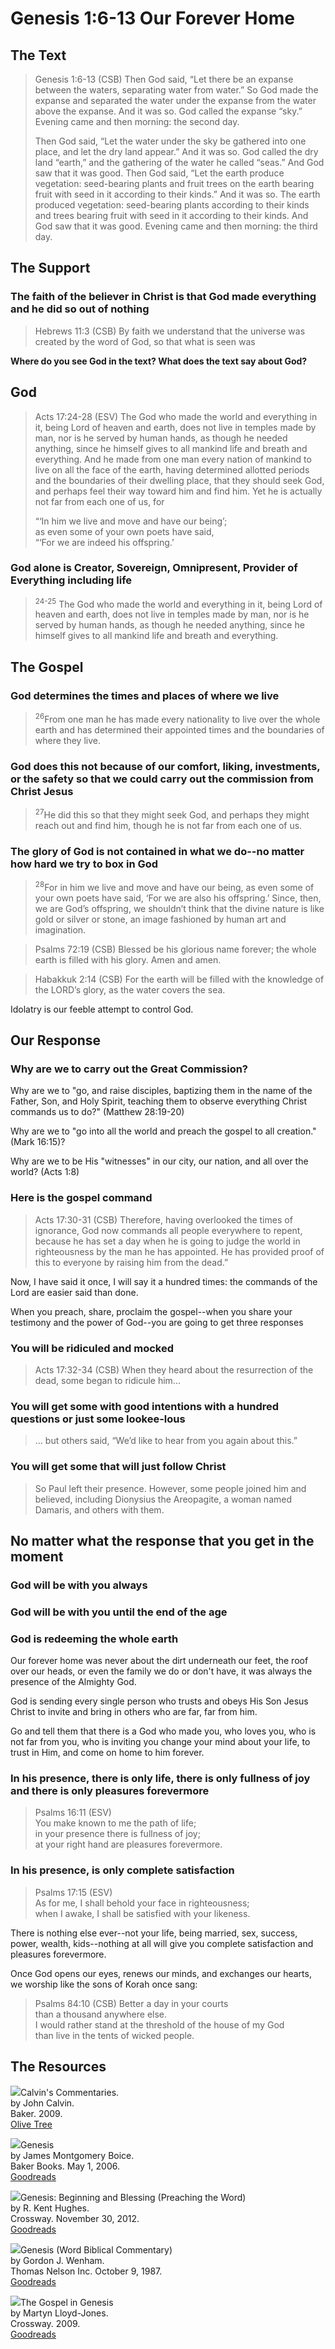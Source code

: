 # Genesis 1:6-13 Our Forever Home

## The Text

>Genesis 1:6-13 (CSB) Then God said, “Let there be an expanse between the waters, separating water from water.” So God made the expanse and separated the water under the expanse from the water above the expanse. And it was so. God called the expanse “sky.” Evening came and then morning: the second day.
>
>Then God said, “Let the water under the sky be gathered into one place, and let the dry land appear.” And it was so. God called the dry land “earth,” and the gathering of the water he called “seas.” And God saw that it was good. Then God said, “Let the earth produce vegetation: seed-bearing plants and fruit trees on the earth bearing fruit with seed in it according to their kinds.” And it was so. The earth produced vegetation: seed-bearing plants according to their kinds and trees bearing fruit with seed in it according to their kinds. And God saw that it was good. Evening came and then morning: the third day.

## The Support

### The faith of the believer in Christ is that God made everything and he did so out of nothing

>Hebrews 11:3 (CSB) By faith we understand that the universe was created by the word of God, so that what is seen was 

**Where do you see God in the text? What does the text say about God?**

## God

>Acts 17:24-28 (ESV) The God who made the world and everything in it, being Lord of heaven and earth, does not live in temples made by man, nor is he served by human hands, as though he needed anything, since he himself gives to all mankind life and breath and everything. And he made from one man every nation of mankind to live on all the face of the earth, having determined allotted periods and the boundaries of their dwelling place, that they should seek God, and perhaps feel their way toward him and find him. Yet he is actually not far from each one of us, for  
>
>“‘In him we live and move and have our being’;  
>as even some of your own poets have said,  
>“‘For we are indeed his offspring.’

### God alone is Creator, Sovereign, Omnipresent, Provider of Everything including life

><sup>24-25</sup> The God who made the world and everything in it, being Lord of heaven and earth, does not live in temples made by man, nor is he served by human hands, as though he needed anything, since he himself gives to all mankind life and breath and everything.

## The Gospel

### God determines the times and places of where we live

><sup>26</sup>From one man he has made every nationality to live over the whole earth and has determined their appointed times and the boundaries of where they live.

### God does this not because of our comfort, liking, investments, or the safety so that we could carry out the commission from Christ Jesus

><sup>27</sup>He did this so that they might seek God, and perhaps they might reach out and find him, though he is not far from each one of us.

### The glory of God is not contained in what we do--no matter how hard we try to box in God

><sup>28</sup>For in him we live and move and have our being, as even some of your own poets have said, ‘For we are also his offspring.’ Since, then, we are God’s offspring, we shouldn’t think that the divine nature is like gold or silver or stone, an image fashioned by human art and imagination.

>Psalms 72:19 (CSB) Blessed be his glorious name forever;
>the whole earth is filled with his glory.
>Amen and amen.

>Habakkuk 2:14 (CSB) For the earth will be filled
>with the knowledge of the LORD’s glory,
>as the water covers the sea.

Idolatry is our feeble attempt to control God.

## Our Response

### Why are we to carry out the Great Commission?

Why are we to "go, and raise disciples, baptizing them in the name of the Father, Son, and Holy Spirit, teaching them to observe everything Christ commands us to do?" (Matthew 28:19-20)

Why are we to "go into all the world and preach the gospel to all creation." (Mark 16:15)?

Why are we to be His "witnesses" in our city, our nation, and all over the world? (Acts 1:8)

### Here is the gospel command

>Acts 17:30-31 (CSB) Therefore, having overlooked the times of ignorance, God now commands all people everywhere to repent, because he has set a day when he is going to judge the world in righteousness by the man he has appointed. He has provided proof of this to everyone by raising him from the dead.”

Now, I have said it once, I will say it a hundred times: the commands of the Lord are easier said than done.

When you preach, share, proclaim the gospel--when you share your testimony and the power of God--you are going to get three responses

### You will be ridiculed and mocked

>Acts 17:32-34 (CSB) When they heard about the resurrection of the dead, some began to ridicule him...

### You will get some with good intentions with a hundred questions or just some lookee-lous

>... but others said, “We’d like to hear from you again about this.”

### You will get some that will just follow Christ

>So Paul left their presence. However, some people joined him and believed, including Dionysius the Areopagite, a woman named Damaris, and others with them.

## No matter what the response that you get in the moment

### God will be with you always

### God will be with you until the end of the age

### God is redeeming the whole earth

Our forever home was never about the dirt underneath our feet, the roof over our heads, or even the family we do or don't have, it was always the presence of the Almighty God.

God is sending every single person who trusts and obeys His Son Jesus Christ to invite and bring in others who are far, far from him.

Go and tell them that there is a God who made you, who loves you, who is not far from you, who is inviting you change your mind about your life, to trust in Him, and come on home to him forever.

### In his presence, there is only life, there is only fullness of joy and there is only pleasures forevermore

>Psalms 16:11 (ESV)  
>You make known to me the path of life;  
>in your presence there is fullness of joy;  
>at your right hand are pleasures forevermore.

### In his presence, is only complete satisfaction

>Psalms 17:15 (ESV)  
>As for me, I shall behold your face in righteousness;  
>when I awake, I shall be satisfied with your likeness.

There is nothing else ever--not your life, being married, sex, success, power, wealth, kids--nothing at all will give you complete satisfaction and pleasures forevermore.

Once God opens our eyes, renews our minds, and exchanges our hearts, we worship like the sons of Korah once sang:

>Psalms 84:10 (CSB) Better a day in your courts  
>than a thousand anywhere else.  
>I would rather stand at the threshold of the house of my God  
>than live in the tents of wicked people.

## The Resources

<img src="/images/commentary-calvin-set-portrait.jpg">Calvin's Commentaries.  
by John Calvin.  
Baker. 2009.  
[Olive Tree](https://www.olivetree.com/store/product.php?productid=17517)

<p style="clear:both;">

<img src="/images/commentary-genesis-boice.jpg">Genesis    
by James Montgomery Boice.  
Baker Books. May 1, 2006.  
[Goodreads](https://www.goodreads.com/book/show/1327853.Genesis_Volumes_1_3?ac=1&from_search=true&qid=gvP0fM9zwn&rank=2)

<p style="clear:both;">

<img src="/images/commentary-genesis-hughes.jpg">Genesis: Beginning and Blessing (Preaching the Word)  
by R. Kent Hughes.  
Crossway. November 30, 2012.  
[Goodreads]()

<p style="clear:both;">

<img src="/images/commentary-genesis-wenham.jpg">Genesis (Word Biblical Commentary)  
by Gordon J. Wenham.  
Thomas Nelson Inc. October 9, 1987.  
[Goodreads](https://www.goodreads.com/book/show/1813608.Genesis_1_15?ac=1&from_search=true&qid=rTitY4qg9L&rank=1)

<p style="clear:both;">

<img src="/images/book-gospel-in-genesis-lloyd-jones.jpg">The Gospel in Genesis  
by Martyn Lloyd-Jones.  
Crossway. 2009.  
[Goodreads](https://www.goodreads.com/book/show/6267556-the-gospel-in-genesis?ac=1&from_search=true&qid=XlCQWKUG5b&rank=1)

<p style="clear:both;">
